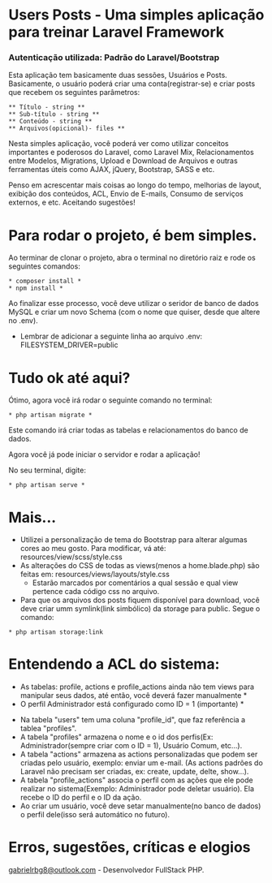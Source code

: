 # Users Posts - Uma simples aplicação para treinar Laravel Framework

### Autenticação utilizada: Padrão do Laravel/Bootstrap #

Esta aplicação tem basicamente duas sessões, Usuários e Posts.
Basicamente, o usuário poderá criar uma conta(registrar-se) e criar posts que recebem os seguintes parâmetros:
``` 
** Título - string **
** Sub-título - string **
** Conteúdo - string **
** Arquivos(opicional)- files **
```

Nesta simples aplicação, você poderá ver como utilizar conceitos importantes e poderosos do Laravel, como Laravel Mix, Relacionamentos entre Modelos, Migrations, Upload e Download de Arquivos e outras ferramentas úteis como AJAX, jQuery, Bootstrap, SASS e etc.

Penso em acrescentar mais coisas ao longo do tempo, melhorias de layout, exibição dos conteúdos, ACL, Envio de E-mails, Consumo de serviços externos, e etc. Aceitando sugestões!

# Para rodar o projeto, é bem simples. #
Ao terminar de clonar o projeto, abra o terminal no diretório raiz e rode os seguintes comandos:
```
* composer install *
* npm install *
```
Ao finalizar esse processo, você deve utilizar o seridor de banco de dados MySQL e criar um novo Schema (com o nome que quiser, desde que altere no .env).
- Lembrar de adicionar a seguinte linha ao arquivo .env: FILESYSTEM_DRIVER=public

# Tudo ok até aqui? #
Ótimo, agora você irá rodar o seguinte comando no terminal:
```
* php artisan migrate *
```
Este comando irá criar todas as tabelas e relacionamentos do banco de dados.

Agora você já pode iniciar o servidor e rodar a aplicação!

No seu terminal, digite: 
```
* php artisan serve *
```

# Mais... #
- Utilizei a personalização de tema do Bootstrap para alterar algumas cores ao meu gosto. Para modificar, vá até: resources/view/scss/style.css
- As alterações do CSS de todas as views(menos a home.blade.php) são feitas em: resources/views/layouts/style.css
    - Estarão marcados por comentários a qual sessão e qual view pertence cada código css no arquivo.
- Para que os arquivos dos posts fiquem disponível para download, você deve criar umm symlink(link simbólico) da storage para public. Segue o comando:
```
* php artisan storage:link
```
# Entendendo a ACL do sistema: 
* As tabelas: profile, actions e profile_actions ainda não tem views para manipular seus dados, até então, você deverá fazer manualmente *
* O perfil Administrador está configurado como ID = 1 (importante) *

- Na tabela "users" tem uma coluna "profile_id", que faz referência a tablea "profiles".
- A tabela "profiles" armazena o nome e o id dos perfis(Ex: Administrador(sempre criar com o ID = 1), Usuário Comum, etc...).
- A tabela "actions" armazena as actions personalizadas que podem ser criadas pelo usuário, exemplo: enviar um e-mail. (As actions padrões do Laravel não precisam ser criadas, ex: create, update, delte, show...).
- A tabela "profile_actions" associa o perfil com as ações que ele pode realizar no sistema(Exemplo: Administrador pode deletar usuário). Ela recebe o ID do perfil e o ID da ação.
- Ao criar um usuário, você deve setar manualmente(no banco de dados) o perfil dele(isso será automático no futuro).


# Erros, sugestões, críticas e elogios #
gabrielrbg8@outlook.com - Desenvolvedor FullStack PHP.
